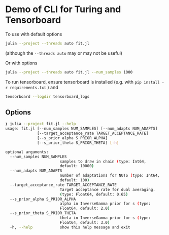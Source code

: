 # Demo of CLI for Turing and Tensorboard

To use with default options
```bash
julia --project --threads auto fit.jl
```
(although the `--threads auto` may or may not be useful)

Or with options
```bash
julia --project --threads auto fit.jl --num_samples 1000
```
To run tensorboard, ensure tensorboard is installed (e.g. with  `pip install -r requirements.txt` ) and
```bash
tensorboard --logdir tensorboard_logs
```
## Options
```bash
❯ julia --project fit.jl --help
usage: fit.jl [--num_samples NUM_SAMPLES] [--num_adapts NUM_ADAPTS]
              [--target_acceptance_rate TARGET_ACCEPTANCE_RATE]
              [--s_prior_alpha S_PRIOR_ALPHA]
              [--s_prior_theta S_PRIOR_THETA] [-h]

optional arguments:
  --num_samples NUM_SAMPLES
                        samples to draw in chain (type: Int64,
                        default: 10000)
  --num_adapts NUM_ADAPTS
                        number of adaptations for NUTS (type: Int64,
                        default: 100)
  --target_acceptance_rate TARGET_ACCEPTANCE_RATE
                        Target acceptance rate for dual averaging.
                        (type: Float64, default: 0.65)
  --s_prior_alpha S_PRIOR_ALPHA
                        alpha in InverseGamma prior for s (type:
                        Float64, default: 2.0)
  --s_prior_theta S_PRIOR_THETA
                        theta in InverseGamma prior for s (type:
                        Float64, default: 3.0)
  -h, --help            show this help message and exit
```